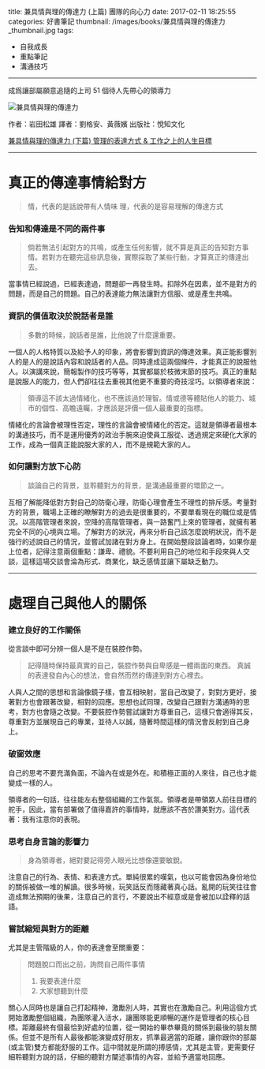 title: 兼具情與理的傳達力 (上篇) 團隊的向心力
date: 2017-02-11 18:25:55
categories: 好書筆記
thumbnail: /images/books/兼具情與理的傳達力_thumbnail.jpg
tags:
- 自我成長
- 重點筆記
- 溝通技巧
---

成爲讓部屬願意追隨的上司
51 個待人先帶心的領導力

![兼具情與理的傳達力](/images/books/兼具情與理的傳達力.jpg)

作者：岩田松雄
譯者：劉格安、黃薇嬪
出版社：悅知文化

[兼具情與理的傳達力 (下篇) 管理的表達方式 & 工作之上的人生目標](/2017/02/11/20170211_BOOKS_兼具情與理的傳達力-2/)

*****

# 真正的傳達事情給對方

> 情，代表的是話說帶有人情味
> 理，代表的是容易理解的傳達方式

### 告知和傳達是不同的兩件事

> 倘若無法引起對方的共鳴，或產生任何影響，就不算是真正的告知對方事情。若對方在聽完這些訊息後，實際採取了某些行動，才算真正的傳達出去。

<!-- more -->

當事情已經說過，已經表達過，問題卻一再發生時。扣除外在因素，並不是對方的問題，而是自己的問題。自己的表達能力無法讓對方信服、或是產生共鳴。

### 資訊的價值取決於說話者是誰

> 多數的時候，說話者是誰，比他說了什麼還重要。

一個人的人格特質以及給予人的印象，將會影響到資訊的傳達效果。真正能影響別人的是人的是說話內容和說話者的人品。同時達成這兩個條件，才能真正的說服他人。以演講來說，簡報製作的技巧等等，其實都屬於枝微末節的技巧。真正的重點是說服人的能力，但人們卻往往去重視其他更不重要的奇技淫巧。以領導者來說：

> 領導這不該太過情緒化，也不應該過於理智。情或德等體貼他人的能力、城市的個性、高瞻遠矚，才應該是評價一個人最重要的指標。

情緒化的言論會被理性否定，理性的言論會被情緒化的否定。這就是領導者最根本的溝通技巧，而不是運用優秀的政治手腕來迫使員工服從、透過規定來硬化大家的工作，成為一個真正能說服大家的人，而不是規範大家的人。

### 如何讓對方放下心防

> 談論自己的背景，並聆聽對方的背景，是溝通最重要的環節之一。

互相了解能降低對方對自己的防衛心理，防衛心理會產生不理性的排斥感。考量對方的背景，職場上正確的瞭解對方的過去是很重要的，不要單看現在的職位或是情況。以高階管理者來說，空降的高階管理者，與一路奮鬥上來的管理者，就擁有著完全不同的心境與立場。了解對方的狀況，再來分析自己該怎麼說明狀況，而不是強行的述說自己的情況，並嘗試加諸在對方身上。在開始整段談論者時，如果你是上位者，記得注意兩個重點：謙卑、禮貌。不要利用自己的地位和手段來與人交談，這樣這場交談會淪為形式、商業化，缺乏感情並讓下屬缺乏動力。

*****

# 處理自己與他人的關係

### 建立良好的工作關係

從言談中即可分辨一個人是不是在裝腔作勢。

> 記得隨時保持最真實的自己，裝腔作勢與自卑感是一體兩面的東西。
> 真誠的表達發自內心的想法，會自然而然的傳達到對方心裡去。

人與人之間的思想和言論像鏡子樣，會互相映射，當自己改變了，對對方更好，接著對方也會跟著改變，相對的回應。思想也試同理，改變自己跟對方溝通時的思考，對方也會隨之改變。不要裝腔作勢嘗試讓對方尊重自己，這樣只會適得其反，尊重對方並展現自己的專業，並待人以誠，隨著時間這樣的情況會反射到自己身上。

### 破窗效應

自己的思考不要充滿負面，不論內在或是外在。和積極正面的人來往，自己也才能變成一樣的人。

領導者的一句話，往往能左右整個組織的工作氣氛。領導者是帶領眾人前往目標的舵手，因此，當有部署做了值得嘉許的事情時，就應該不吝於讚美對方。這代表著：我有注意你的表現。

### 思考自身言論的影響力

> 身為領導者，絕對要記得旁人眼光比想像還要敏銳。

注意自己的行為、表情、和表達方式。單純很累的嘆氣，也以可能會因為身份地位的關係被做一堆的解讀。很多時候，玩笑話反而隱藏著真心話。亂開的玩笑往往會造成無法預期的後果，注意自己的言行，不要說出不經意或是會被加以詮釋的話語。

### 嘗試縮短與對方的距離

尤其是主管階級的人，你的表達會至關重要：

> 問題脫口而出之前，詢問自己兩件事情
> 1. 我要表達什麼
> 2. 大家想聽到什麼

關心人同時也是讓自己打起精神，激勵別人時，其實也在激勵自己。利用這個方式開始激勵整個組織，為團隊灌入活水，讓團隊能更順暢的運作是管理者的核心目標。距離最終有個最恰到好處的位置，從一開始的畢恭畢竟的關係到最後的朋友關係。但並不是所有人最後都能演變成好朋友，抓準最適當的距離，讓你跟你的部屬(或主管)雙方都能舒服的工作。這中間就是所謂的搏感情，尤其是主管，更需要仔細聆聽對方說的話，仔細的聽對方闡述事情的內容，並給予適當地回應。
